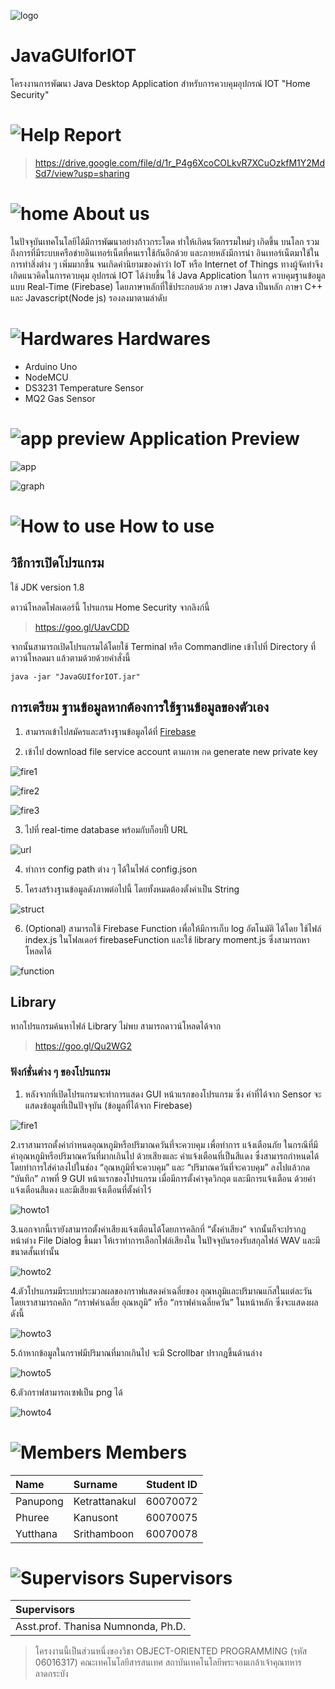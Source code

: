 ![logo](https://github.com/oop-it-kmitl-61/JavaGUIforIOT/blob/master/resouces/logo.png)

# JavaGUIforIOT
โครงงานการพัฒนา Java Desktop Application สำหรับการควบคุมอุปกรณ์ IOT
"Home Security"

#  ![Help](https://github.com/oop-it-kmitl-61/JavaGUIforIOT/blob/master/resouces/Help.png) Report
> https://drive.google.com/file/d/1r_P4g6XcoCOLkvR7XCuOzkfM1Y2MdSd7/view?usp=sharing

#  ![home](https://github.com/oop-it-kmitl-61/JavaGUIforIOT/blob/master/resouces/Home.png)  About us
ในปัจจุบันเทคโนโลยีได้มีการพัฒนาอย่างก้าวกระโดด ทำให้เกิดนวัตกรรมใหม่ๆ เกิดขึ้น
บนโลก รวมถึงการที่มีระบบเครือข่ายอินเทอร์เน็ตที่คนเราใช้กันอีกด้วย และภายหลังมีการนำ
อินเทอร์เน็ตมาใช้ในการทำสิ่งต่าง ๆ เพิ่มมากขึ้น จนเกิดคำนิยามของคำว่า IoT หรือ Internet of
Things ทางผู้จัดทำจึงเกิดแนวคิดในการควบคุม อุปกรณ์ IOT ได้ง่ายขึ้น ใช้ Java Application ในการ
ควบคุมฐานข้อมูลแบบ Real-Time (Firebase) โดยภาษาหลักที่ใช้ประกอบด้วย ภาษา Java เป็นหลัก ภาษา
C++ และ Javascript(Node js) รองลงมาตามลำดับ

#  ![Hardwares](https://github.com/oop-it-kmitl-61/JavaGUIforIOT/blob/master/resouces/hard.png) Hardwares
- Arduino Uno
- NodeMCU
- DS3231 Temperature Sensor 
- MQ2 Gas Sensor

#  ![app preview](https://github.com/oop-it-kmitl-61/JavaGUIforIOT/blob/master/resouces/preview.png) Application Preview

![app](https://github.com/oop-it-kmitl-61/JavaGUIforIOT/blob/master/resouces/gui.png)

![graph](https://github.com/oop-it-kmitl-61/JavaGUIforIOT/blob/master/resouces/graph.png)


#  ![How to use](https://github.com/compro-itkmitl/777-traker/blob/master/resouces/Settings.png) How to use
## วิธีการเปิดโปรแกรม

ใช้ JDK version 1.8 

ดาวน์โหลดโฟลเดอร์นี้ โปรแกรม Home Security จากลิงก์นี้

> https://goo.gl/UavCDD

จากนั้นสามารถเปิดโปรแกรมได้โดยใช้ Terminal หรือ Commandline 
เข้าไปที่ Directory ที่ดาวน์โหลดมา แล้วตามด้วยด้วยคำสั่งนี้

`java -jar "JavaGUIforIOT.jar" `

## การเตรียม ฐานข้อมูลหากต้องการใช้ฐานข้อมูลของตัวเอง

1. สามารถเข้าไปสมัครและสร้างฐานข้อมูลได้ที่ [Firebase](https://firebase.google.com/)

2. เข้าไป download file service account ตามภาพ กด generate new private key

![fire1](https://github.com/oop-it-kmitl-61/JavaGUIforIOT/blob/master/resouces/firebase1.png)

![fire2](https://github.com/oop-it-kmitl-61/JavaGUIforIOT/blob/master/resouces/firebase2.png)

![fire3](https://github.com/oop-it-kmitl-61/JavaGUIforIOT/blob/master/resouces/firebase3.png)

3. ไปที่ real-time database พร้อมกับก็อบปี้ URL

![url](https://github.com/oop-it-kmitl-61/JavaGUIforIOT/blob/master/resouces/firebase4.png)

4. ทำการ config path ต่าง ๆ ได้ในไฟล์ config.json

5. โครงสร้างฐานข้อมูลดังภาพต่อไปนี้ โดยทั้งหมดต้องตั้งค่าเป็น String

![struct](https://github.com/oop-it-kmitl-61/JavaGUIforIOT/blob/master/resouces/firebase5.png)

6. (Optional) สามารถใช้ Firebase Function เพื่อให้มีการเก็บ log อัตโนมัติ ได้โดย ใช้ไฟล์ index.js ในโฟลเดอร์  firebaseFunction และใช้ library moment.js ซึ่งสามารถหาโหลดได้

![function](https://github.com/oop-it-kmitl-61/JavaGUIforIOT/blob/master/resouces/functions.png)

## Library

หากโปรแกรมค้นหาไฟล์ Library ไม่พบ สามารถดาวน์โหลดได้จาก
> https://goo.gl/Qu2WG2

### ฟังก์ชั่นต่าง ๆ ของโปรแกรม

1. หลังจากที่เปิดโปรแกรมจะทำการแสดง GUI หน้าแรกของโปรแกรม ซึ่ง ค่าที่ได้จาก Sensor จะแสดงข้อมูลที่เป็นปัจจุบัน (ข้อมูลที่ได้จาก Firebase)

![fire1](https://github.com/oop-it-kmitl-61/JavaGUIforIOT/blob/master/resouces/firebase1.png)

2.เราสามารถตั้งค่ากำหนดอุณหภูมิหรือปริมาณควันที่จะควบคุม เพื่อทำการ แจ้งเตือนภัย ในกรณีที่มีค่าอุณหภูมิหรือปริมาณควันที่มากเกินไป ด้วยเสียงและ คำแจ้งเตือนที่เป็นสีแดง ซึ่งสามารถกำหนดได้โดยทำการใส่ค่าลงไปในช่อง “อุณหภูมิที่จะควบคุม” และ “ปริมาณควันที่จะควบคุม” ลงไปแล้วกด “บันทึก” ภาพที่ 9 GUI หน้าแรกของโปรแกรม เมื่อมีการตั้งค่าจุดวิกฤต และมีการแจ้งเตือน ด้วยคำแจ้งเตือนสีแดง และมีเสียงแจ้งเตือนที่ตั้งค่าไว้

![howto1](https://github.com/oop-it-kmitl-61/JavaGUIforIOT/blob/master/resouces/howtouse1.png)

3.นอกจากนี้เรายังสามารถตั้งค่าเสียงแจ้งเตือนได้โดยการคลิกที่ “ตั้งค่าเสียง” จากนั้นก็จะปรากฏหน้าต่าง File Dialog ขึ้นมา ให้เราทำการเลือกไฟล์เสียงใน ในปัจจุบันรองรับสกุลไฟล์ WAV และมีขนาดสั้นเท่านั้น

![howto2](https://github.com/oop-it-kmitl-61/JavaGUIforIOT/blob/master/resouces/howtouse2.png)

4.ตัวโปรแกรมมีระบบประมวลผลของกราฟแสดงค่าเฉลี่ยของ อุณหภูมิและปริมาณแก๊สในแต่ละวัน โดยเราสามารถคลิก “กราฟค่าเฉลี่ย อุณหภูมิ” หรือ “กราฟค่าเฉลี่ยควัน” ในหน้าหลัก ซึ่งจะแสดงผลดังนี้

![howto3](https://github.com/oop-it-kmitl-61/JavaGUIforIOT/blob/master/resouces/howtouse3.png)

5.ถ้าหากข้อมูลในกราฟมีปริมาณที่มากเกินไป จะมี Scrollbar ปรากฎขึ้นด้านล่าง

![howto5](https://github.com/oop-it-kmitl-61/JavaGUIforIOT/blob/master/resouces/howtouse5.png)

6.ตัวกราฟสามารถเซฟเป็น png ได้

![howto4](https://github.com/oop-it-kmitl-61/JavaGUIforIOT/blob/master/resouces/howtouse4.png)

#  ![Members](https://github.com/oop-it-kmitl-61/JavaGUIforIOT/blob/master/resouces/Person.png) Members
| Name          | Surname       | Student ID |
| :------------ |:------------- |   :-----:  |
| Panupong      | Ketrattanakul |   60070072 |
| Phuree        | Kanusont      |   60070075 |
| Yutthana      | Srithamboon   |   60070078 |

#  ![Supervisors](https://github.com/oop-it-kmitl-61/JavaGUIforIOT/blob/master/resouces/Supervisor.png) Supervisors
| Supervisors         |
| :------------ |
| Asst.prof. Thanisa Numnonda, Ph.D. |


> โครงงานนี้เป็นส่วนหนึ่งของวิชา OBJECT-ORIENTED PROGRAMMING (รหัส 06016317) คณะเทคโนโลยีสารสนเทศ สถาบันเทคโนโลยีพระจอมเกล้าเจ้าคุณทหารลาดกระบัง
